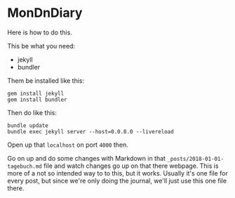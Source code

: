 # MonDnDiary

Here is how to do this.

This be what you need:

- jekyll
- bundler

Them be installed like this:

```
gem install jekyll
gem install bundler
```

Then do like this:

```
bundle update
bundle exec jekyll server --host=0.0.0.0 --livereload
```

Open up that `localhost` on port `4000` then.

Go on up and do some changes with Markdown in that `_posts/2018-01-01-tagebuch.md` file and watch changes go up on that there webpage. This is more of a not so intended way to to this, but it works. Usually it's one file for every post, but since we're only doing the journal, we'll just use this one file there. 